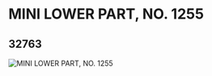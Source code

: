 # MINI LOWER PART, NO. 1255
## 32763
![MINI LOWER PART, NO. 1255](https://lc-www-live-s.legocdn.com/media/bricks/5/2/6183733.jpg)